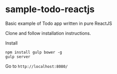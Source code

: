 sample-todo-reactjs
===================

Basic example of Todo app written in pure ReactJS

Clone and follow installation instructions.

Install

    npm install gulp bower -g
    gulp server

Go to `http://localhost:8080/`
